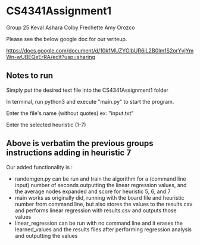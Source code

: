 # CS4341Assignment1
Group 25
Keval Ashara
Colby Frechette
Amy Orozco

Please see the below google doc for our writeup.

https://docs.google.com/document/d/10kfMUZYGlbUR6iL2B0Im1S2orYvjYmWn-wUBEQeErRA/edit?usp=sharing


## Notes to run

Simply put the desired text file into the CS4341Assignment1 folder 

In terminal, run python3 and execute "main.py" to start the program.

Enter the file's name (without quotes) ex: "input.txt"

Enter the selected heuristic (1-7)


## Above is verbatim the previous groups instructions adding in heuristic 7


Our added functionality is :

* randomgen.py can be run and train the algorithm for a (command line input) number of seconds outputting the linear regression values, and the average nodes expanded and score for heuristic 5, 6, and 7
* main works as originally did, running with the board file and heuristic number from command line, but also stores the values to the results.csv and performs linear regression with results.csv and outputs those values
* linear_regression can be run with no command line and it erases the learned_values and the results files after performing regression analysis and outputting the values